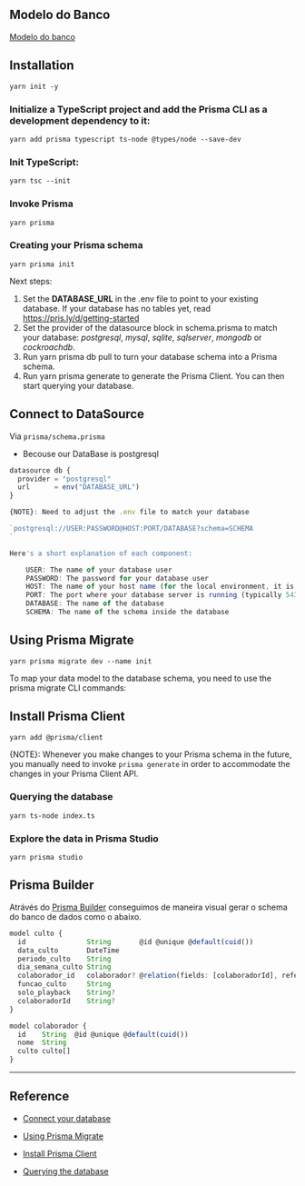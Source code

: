 

## Modelo do Banco

[Modelo do banco](https://whimsical.com/controle-de-colaboradores-NCfn3yiGWKYDsZrRFaAtEw)


## Installation

```shell
yarn init -y
```

###  Initialize a TypeScript project and add the Prisma CLI as a development dependency to it:

```shell
yarn add prisma typescript ts-node @types/node --save-dev
```
### Init TypeScript:
```shell
yarn tsc --init
```
### Invoke Prisma
```shell
yarn prisma
```


###  Creating your Prisma schema

```shell
yarn prisma init
```

Next steps:
1. Set the **DATABASE_URL** in the .env file to point to your existing database. If your database has no tables yet, read https://pris.ly/d/getting-started
2. Set the provider of the datasource block in schema.prisma to match your database: *postgresql*, *mysql*, *sqlite*, *sqlserver*, *mongodb* or *cockroachdb*.
3. Run yarn prisma db pull to turn your database schema into a Prisma schema.
4. Run yarn prisma generate to generate the Prisma Client. You can then start querying your database.

## Connect to DataSource

Via `prisma/schema.prisma`

* Becouse our DataBase is postgresql
 
```javascript
datasource db {
  provider = "postgresql"
  url      = env("DATABASE_URL")
}

{NOTE}: Need to adjust the .env file to match your database

`postgresql://USER:PASSWORD@HOST:PORT/DATABASE?schema=SCHEMA
`

Here's a short explanation of each component:

    USER: The name of your database user
    PASSWORD: The password for your database user
    HOST: The name of your host name (for the local environment, it is localhost)
    PORT: The port where your database server is running (typically 5432 for PostgreSQL)
    DATABASE: The name of the database
    SCHEMA: The name of the schema inside the database

```

## Using Prisma Migrate

```shell
yarn prisma migrate dev --name init
```

To map your data model to the database schema, you need to use the prisma migrate CLI commands:



## Install Prisma Client

```shell
yarn add @prisma/client
```


{NOTE}: Whenever you make changes to your Prisma schema in the future, you manually need to invoke `prisma generate` in order to accommodate the changes in your Prisma Client API.


### Querying the database
```shell
yarn ts-node index.ts
```


### Explore the data in Prisma Studio

```shell
yarn prisma studio
```

## Prisma Builder

Atrávés do [Prisma Builder](https://www.prismabuilder.io/schemas) conseguimos de maneira visual gerar o schema do banco de dados como o abaixo.


```Typescript
model culto {
  id               String       @id @unique @default(cuid())
  data_culto       DateTime
  periodo_culto    String
  dia_semana_culto String
  colaborador_id   colaborador? @relation(fields: [colaboradorId], references: [id])
  funcao_culto     String
  solo_playback    String?
  colaboradorId    String?
}

model colaborador {
  id    String  @id @unique @default(cuid())
  nome  String
  culto culto[]
}
```


----------------------------------------------------------------
## Reference

* [Connect your database](https://www.prisma.io/docs/getting-started/setup-prisma/start-from-scratch/relational-databases/connect-your-database-typescript-postgres)

* [Using Prisma Migrate](https://www.prisma.io/docs/getting-started/setup-prisma/start-from-scratch/relational-databases/using-prisma-migrate-typescript-postgres)

* [Install Prisma Client](https://www.prisma.io/docs/getting-started/setup-prisma/start-from-scratch/relational-databases/install-prisma-client-typescript-postgres)
* [Querying the database](https://www.prisma.io/docs/getting-started/setup-prisma/start-from-scratch/relational-databases/querying-the-database-typescript-postgres)

